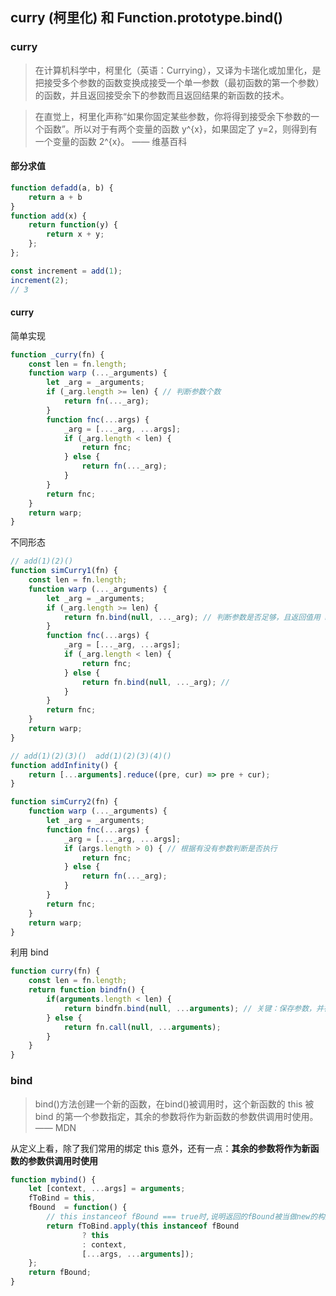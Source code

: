 ## curry (柯里化) 和 Function.prototype.bind()
### curry
> 在计算机科学中，柯里化（英语：Currying），又译为卡瑞化或加里化，是把接受多个参数的函数变换成接受一个单一参数（最初函数的第一个参数）的函数，并且返回接受余下的参数而且返回结果的新函数的技术。

> 在直觉上，柯里化声称“如果你固定某些参数，你将得到接受余下参数的一个函数”。所以对于有两个变量的函数 y^{x}，如果固定了 y=2，则得到有一个变量的函数 2^{x}。 —— 维基百科
#### 部分求值
``` javascript
function defadd(a, b) {
    return a + b
}
function add(x) {
    return function(y) {
        return x + y;
    };
};

const increment = add(1);
increment(2);
// 3
```
#### curry
简单实现
``` javascript
function _curry(fn) {
    const len = fn.length;
    function warp (..._arguments) {
        let _arg = _arguments;
        if (_arg.length >= len) { // 判断参数个数
            return fn(..._arg);
        }
        function fnc(...args) {
            _arg = [..._arg, ...args];
            if (_arg.length < len) {
                return fnc;
            } else {
                return fn(..._arg);
            }
        }
        return fnc;
    }
    return warp;
}
```
不同形态
``` javascript
// add(1)(2)()
function simCurry1(fn) {
    const len = fn.length;
    function warp (..._arguments) {
        let _arg = _arguments;
        if (_arg.length >= len) {
            return fn.bind(null, ..._arg); // 判断参数是否足够，且返回值用 bind 绑定
        }
        function fnc(...args) {
            _arg = [..._arg, ...args];
            if (_arg.length < len) {
                return fnc;
            } else {
                return fn.bind(null, ..._arg); // 
            }
        }
        return fnc;
    }
    return warp;
}

// add(1)(2)(3)()  add(1)(2)(3)(4)()
function addInfinity() {
    return [...arguments].reduce((pre, cur) => pre + cur);
}

function simCurry2(fn) {
    function warp (..._arguments) {
        let _arg = _arguments;
        function fnc(...args) {
            _arg = [..._arg, ...args];
            if (args.length > 0) { // 根据有没有参数判断是否执行
                return fnc;
            } else {
                return fn(..._arg);
            }
        }
        return fnc;
    }
    return warp;
}
```
利用 bind
``` javascript
function curry(fn) {
    const len = fn.length;
    return function bindfn() {
        if(arguments.length < len) {
            return bindfn.bind(null, ...arguments); // 关键：保存参数，并在调用时和后面的参数一起传入 bindfn
        } else {
            return fn.call(null, ...arguments);
        }
    }
}
```
### bind
> bind()方法创建一个新的函数，在bind()被调用时，这个新函数的 this 被 bind 的第一个参数指定，其余的参数将作为新函数的参数供调用时使用。 —— MDN

从定义上看，除了我们常用的绑定 this 意外，还有一点：**其余的参数将作为新函数的参数供调用时使用**

``` javascript
function mybind() {
    let [context, ...args] = arguments;
    fToBind = this,
    fBound  = function() {
        // this instanceof fBound === true时,说明返回的fBound被当做new的构造函数调用
        return fToBind.apply(this instanceof fBound
                ? this
                : context,
                [...args, ...arguments]);
    };
    return fBound;
}
```